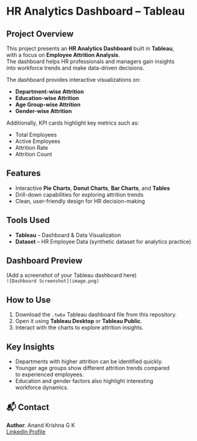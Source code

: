 # HR Analytics Dashboard – Tableau  

##  Project Overview  
This project presents an **HR Analytics Dashboard** built in **Tableau**,  
with a focus on **Employee Attrition Analysis**.  
The dashboard helps HR professionals and managers gain insights  
into workforce trends and make data-driven decisions.  

The dashboard provides interactive visualizations on:  
- **Department-wise Attrition**  
- **Education-wise Attrition**  
- **Age Group-wise Attrition**  
- **Gender-wise Attrition**  

Additionally, KPI cards highlight key metrics such as:  
- Total Employees  
- Active Employees  
- Attrition Rate  
- Attrition Count  

## Features  
- Interactive **Pie Charts**, **Donut Charts**, **Bar Charts**, and **Tables**  
- Drill-down capabilities for exploring attrition trends  
- Clean, user-friendly design for HR decision-making  

##  Tools Used  
- **Tableau** – Dashboard & Data Visualization  
- **Dataset** – HR Employee Data (synthetic dataset for analytics practice)  

##  Dashboard Preview  
(Add a screenshot of your Tableau dashboard here)  
`![Dashboard Screenshot](image.png)`  

##  How to Use  
1. Download the `.twbx` Tableau dashboard file from this repository.  
2. Open it using **Tableau Desktop** or **Tableau Public**.  
3. Interact with the charts to explore attrition insights.  

##  Key Insights  
- Departments with higher attrition can be identified quickly.  
- Younger age groups show different attrition trends compared  
  to experienced employees.  
- Education and gender factors also highlight interesting  
  workforce dynamics.  

## 📬 Contact  
 **Author**: Anand Krishna G K  
 [LinkedIn Profile](www.linkedin.com/in/anand-krishna-gk)  
